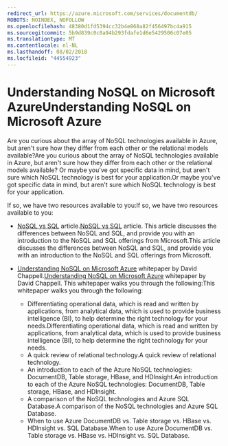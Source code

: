 ```yaml
---
redirect_url: https://azure.microsoft.com/services/documentdb/
ROBOTS: NOINDEX, NOFOLLOW
ms.openlocfilehash: 48380d1fd5394cc32b4e868a82f456497bc4a915
ms.sourcegitcommit: 5b9d839c0c0a94b293fdafe1d6e5429506c07e05
ms.translationtype: MT
ms.contentlocale: nl-NL
ms.lasthandoff: 08/02/2018
ms.locfileid: "44554923"
---
```

# <a name="understanding-nosql-on-microsoft-azure"></a><span data-ttu-id="205c8-101">Understanding NoSQL on Microsoft Azure</span><span class="sxs-lookup"><span data-stu-id="205c8-101">Understanding NoSQL on Microsoft Azure</span></span>
<span data-ttu-id="205c8-102">Are you curious about the array of NoSQL technologies available in Azure, but aren't sure how they differ from each other or the relational models available?</span><span class="sxs-lookup"><span data-stu-id="205c8-102">Are you curious about the array of NoSQL technologies available in Azure, but aren't sure how they differ from each other or the relational models available?</span></span> <span data-ttu-id="205c8-103">Or maybe you've got specific data in mind, but aren't sure which NoSQL technology is best for your application.</span><span class="sxs-lookup"><span data-stu-id="205c8-103">Or maybe you've got specific data in mind, but aren't sure which NoSQL technology is best for your application.</span></span> 

<span data-ttu-id="205c8-104">If so, we have two resources available to you:</span><span class="sxs-lookup"><span data-stu-id="205c8-104">If so, we have two resources available to you:</span></span> 

* <span data-ttu-id="205c8-105">[NoSQL vs SQL](documentdb-nosql-vs-sql.md) article.</span><span class="sxs-lookup"><span data-stu-id="205c8-105">[NoSQL vs SQL](documentdb-nosql-vs-sql.md) article.</span></span> <span data-ttu-id="205c8-106">This article discusses the differences between NoSQL and SQL, and provide you with an introduction to the NoSQL and SQL offerings from Microsoft.</span><span class="sxs-lookup"><span data-stu-id="205c8-106">This article discusses the differences between NoSQL and SQL, and provide you with an introduction to the NoSQL and SQL offerings from Microsoft.</span></span>
* <span data-ttu-id="205c8-107">[Understanding NoSQL on Microsoft Azure](http://go.microsoft.com/fwlink/p/?LinkId=330292) whitepaper by David Chappell.</span><span class="sxs-lookup"><span data-stu-id="205c8-107">[Understanding NoSQL on Microsoft Azure](http://go.microsoft.com/fwlink/p/?LinkId=330292) whitepaper by David Chappell.</span></span> <span data-ttu-id="205c8-108">This whitepaper walks you through the following:</span><span class="sxs-lookup"><span data-stu-id="205c8-108">This whitepaper walks you through the following:</span></span>
  
  * <span data-ttu-id="205c8-109">Differentiating operational data, which is read and written by applications, from analytical data, which is used to provide business intelligence (BI), to help determine the right technology for your needs.</span><span class="sxs-lookup"><span data-stu-id="205c8-109">Differentiating operational data, which is read and written by applications, from analytical data, which is used to provide business intelligence (BI), to help determine the right technology for your needs.</span></span>
  * <span data-ttu-id="205c8-110">A quick review of relational technology.</span><span class="sxs-lookup"><span data-stu-id="205c8-110">A quick review of relational technology.</span></span>
  * <span data-ttu-id="205c8-111">An introduction to each of the Azure NoSQL technologies: DocumentDB, Table storage, HBase, and HDInsight.</span><span class="sxs-lookup"><span data-stu-id="205c8-111">An introduction to each of the Azure NoSQL technologies: DocumentDB, Table storage, HBase, and HDInsight.</span></span>
  * <span data-ttu-id="205c8-112">A comparison of the NoSQL technologies and Azure SQL Database.</span><span class="sxs-lookup"><span data-stu-id="205c8-112">A comparison of the NoSQL technologies and Azure SQL Database.</span></span> 
  * <span data-ttu-id="205c8-113">When to use Azure DocumentDB vs. Table storage vs. HBase vs. HDInsight vs. SQL Database.</span><span class="sxs-lookup"><span data-stu-id="205c8-113">When to use Azure DocumentDB vs. Table storage vs. HBase vs. HDInsight vs. SQL Database.</span></span>

